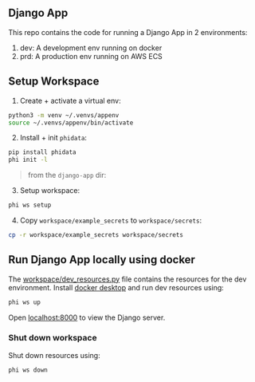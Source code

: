 ## Django App

This repo contains the code for running a Django App in 2 environments:

1. dev: A development env running on docker
2. prd: A production env running on AWS ECS

## Setup Workspace

1. Create + activate a virtual env:

```sh
python3 -m venv ~/.venvs/appenv
source ~/.venvs/appenv/bin/activate
```

2. Install + init `phidata`:

```sh
pip install phidata
phi init -l
```

> from the `django-app` dir:

3. Setup workspace:

```sh
phi ws setup
```

4. Copy `workspace/example_secrets` to `workspace/secrets`:

```sh
cp -r workspace/example_secrets workspace/secrets
```

## Run Django App locally using docker

The [workspace/dev_resources.py](workspace/dev_resources.py) file contains the resources for the dev environment. Install [docker desktop](https://www.docker.com/products/docker-desktop) and run dev resources using:

```sh
phi ws up
```

Open [localhost:8000](http://localhost:8000) to view the Django server.

### Shut down workspace

Shut down resources using:

```sh
phi ws down
```
